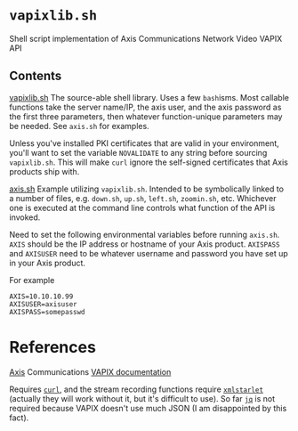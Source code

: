 # `vapixlib.sh`
Shell script implementation of Axis Communications Network Video VAPIX API 

## Contents

[vapixlib.sh](vapixlib.sh)  The source-able shell library. Uses a few `bash`isms. Most callable functions take the server name/IP, the axis user, and the axis password as the first three parameters, then whatever function-unique parameters may be needed. See `axis.sh` for examples.

Unless you've installed PKI certificates that are valid in your environment, you'll want to set the variable `NOVALIDATE` to any string before sourcing `vapixlib.sh`. This will make `curl` ignore the self-signed certificates that Axis products ship with.

[axis.sh](axis.sh) Example utilizing `vapixlib.sh`. Intended to be symbolically linked to a number of files, e.g. `down.sh`, `up.sh`, `left.sh`, `zoomin.sh`, etc. Whichever one is executed at the command line controls what function of the API is invoked.

Need to set the following environmental variables before running `axis.sh`. `AXIS` should be the IP address or hostname of your Axis product. `AXISPASS` and `AXISUSER` need to be whatever username and password you have set up in your Axis product. 

For example
``` 
AXIS=10.10.10.99
AXISUSER=axisuser
AXISPASS=somepasswd
``` 

# References
[Axis](https://wwwaxis.com/) Communications [VAPIX documentation](https://developer.axis.com/vapix/)

Requires [`curl`](https://curl.se/), and the stream recording functions require [`xmlstarlet`](https://xmlstar.sourceforge.net/) (actually they will work without it, but it's difficult to use). So far [`jq`](https://jqlang.org/) is not required because VAPIX doesn't use much JSON (I am disappointed by this fact).
